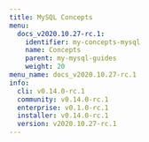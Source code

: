 ```yaml
---
title: MySQL Concepts
menu:
  docs_v2020.10.27-rc.1:
    identifier: my-concepts-mysql
    name: Concepts
    parent: my-mysql-guides
    weight: 20
menu_name: docs_v2020.10.27-rc.1
info:
  cli: v0.14.0-rc.1
  community: v0.14.0-rc.1
  enterprise: v0.1.0-rc.1
  installer: v0.14.0-rc.1
  version: v2020.10.27-rc.1
---
```


